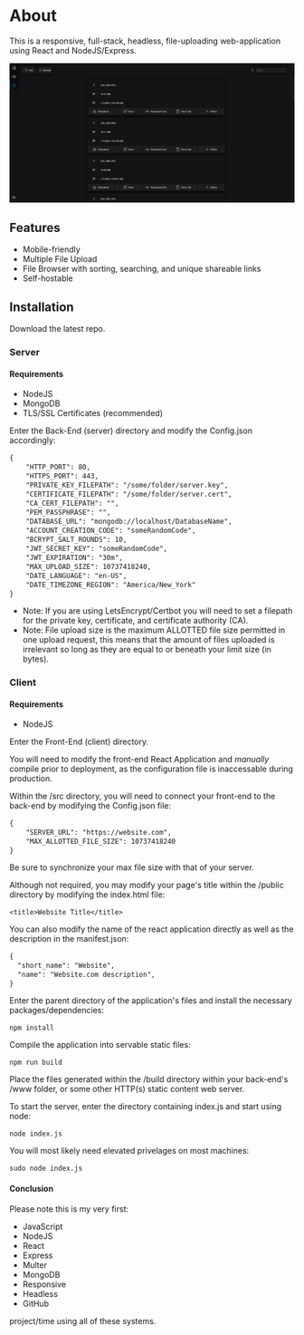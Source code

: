 # About
This is a responsive, full-stack, headless, file-uploading web-application using React and NodeJS/Express.

![Alt text](preview.png?raw=true "Preview")

## Features
 - Mobile-friendly
 - Multiple File Upload
 - File Browser with sorting, searching, and unique shareable links
 - Self-hostable

## Installation

Download the latest repo.

### Server
#### Requirements
- NodeJS
- MongoDB
- TLS/SSL Certificates (recommended)

Enter the Back-End (server) directory and modify the Config.json accordingly:

```
{
    "HTTP_PORT": 80,
    "HTTPS_PORT": 443,
    "PRIVATE_KEY_FILEPATH": "/some/folder/server.key",
    "CERTIFICATE_FILEPATH": "/some/folder/server.cert",
    "CA_CERT_FILEPATH": "",
    "PEM_PASSPHRASE": "",
    "DATABASE_URL": "mongodb://localhost/DatabaseName",
    "ACCOUNT_CREATION_CODE": "someRandomCode",
    "BCRYPT_SALT_ROUNDS": 10,
    "JWT_SECRET_KEY": "someRandomCode",
    "JWT_EXPIRATION": "30m",
    "MAX_UPLOAD_SIZE": 10737418240,
    "DATE_LANGUAGE": "en-US",
    "DATE_TIMEZONE_REGION": "America/New_York"
}
```

- Note: If you are using LetsEncrypt/Certbot you will need to set a filepath for the private key, certificate, and certificate authority (CA).
- Note: File upload size is the maximum ALLOTTED file size permitted in one upload request, this means that the amount of files uploaded is irrelevant so long as they are equal to or beneath your limit size (in bytes).

### Client
#### Requirements
- NodeJS

Enter the Front-End (client) directory.

You will need to modify the front-end React Application and *manually* compile prior to deployment, as the configuration file is inaccessable during production.

Within the /src directory, you will need to connect your front-end to the back-end by modifying the Config.json file:

```
{
    "SERVER_URL": "https://website.com",
    "MAX_ALLOTTED_FILE_SIZE": 10737418240
}
```
Be sure to synchronize your max file size with that of your server.

Although not required, you may modify your page's title within the /public directory by modifying the index.html file:

```
<title>Website Title</title>
```

You can also modify the name of the react application directly as well as the description in the manifest.json:

```
{
  "short_name": "Website",
  "name": "Website.com description",
}
```

Enter the parent directory of the application's files and install the necessary packages/dependencies:
```
npm install
```

Compile the application into servable static files:
```
npm run build
```

Place the files generated within the /build directory within your back-end's /www folder, or some other HTTP(s) static content web server.

To start the server, enter the directory containing index.js and start using node:
```
node index.js
```

You will most likely need elevated privelages on most machines:
```
sudo node index.js
```

#### Conclusion

Please note this is my very first:
- JavaScript
- NodeJS
- React
- Express
- Multer
- MongoDB
- Responsive
- Headless
- GitHub

project/time using all of these systems.
